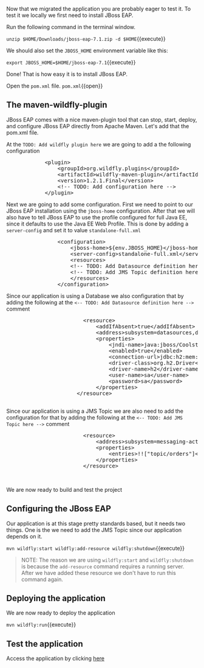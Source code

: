 Now that we migrated the application you are probably eager to test it. To test it we locally we first need to install JBoss EAP.

Run the following command in the terminal window.

``unzip $HOME/Downloads/jboss-eap-7.1.zip -d $HOME``{{execute}}

We should also set the `JBOSS_HOME` environment variable like this:

``export JBOSS_HOME=$HOME/jboss-eap-7.1``{{execute}}

Done! That is how easy it is to install JBoss EAP. 



Open the `pom.xml` file.
``pom.xml``{{open}}

## The maven-wildfly-plugin
JBoss EAP comes with a nice maven-plugin tool that can stop, start, deploy, and configure JBoss EAP directly from Apache Maven. Let's add that the pom.xml file.

At the `TODO: Add wildfly plugin here` we are going to add a the following configuration

<pre class="file" data-filename="pom.xml" data-target="insert" data-marker="<!-- TODO: Add wildfly plugin here -->">
            &lt;plugin&gt;
                &lt;groupId&gt;org.wildfly.plugins&lt;/groupId&gt;
                &lt;artifactId&gt;wildfly-maven-plugin&lt;/artifactId&gt;
                &lt;version&gt;1.2.1.Final&lt;/version&gt;
                &lt;!-- TODO: Add configuration here --&gt;
            &lt;/plugin&gt;
</pre>

Next we are going to add some configuration. First we need to point to our JBoss EAP installation using the `jboss-home` configuration. After that we will also have to tell JBoss EAP to use the profile configured for full Java EE, since it defaults to use the Java EE Web Profile. This is done by adding a `server-config` and set it to value `standalone-full.xml`

<pre class="file" data-filename="pom.xml" data-target="insert" data-marker="<!-- TODO: Add configuration here -->">
                &lt;configuration&gt;
                    &lt;jboss-home&gt;${env.JBOSS_HOME}&lt;/jboss-home&gt;
                    &lt;server-config&gt;standalone-full.xml&lt;/server-config&gt;
                    &lt;resources&gt;
                    &lt;!-- TODO: Add Datasource definition here --&gt;
                    &lt;!-- TODO: Add JMS Topic definition here --&gt;
                    &lt;/resources&gt;
                &lt;/configuration&gt;
</pre>

Since our application is using a Database we also configuration that by adding the following at the ```<-- TODO: Add Datasource definition here -->``` comment

<pre class="file" data-filename="pom.xml" data-target="insert" data-marker="<!-- TODO: TODO: Add Datasource definition here -->">
                        &lt;resource&gt;
                            &lt;addIfAbsent&gt;true&lt;/addIfAbsent&gt;
                            &lt;address&gt;subsystem=datasources,data-source=java:jboss/CoolstoreDS&lt;/address&gt;
                            &lt;properties&gt;
                                &lt;jndi-name&gt;java:jboss/CoolstoreDS&lt;/jndi-name&gt;
                                &lt;enabled&gt;true&lt;/enabled&gt;
                                &lt;connection-url&gt;jdbc:h2:mem:test;DB_CLOSE_DELAY=-1&lt;/connection-url&gt;
                                &lt;driver-class&gt;org.h2.Driver&lt;/driver-class&gt;
                                &lt;driver-name&gt;h2&lt;/driver-name&gt;
                                &lt;user-name&gt;sa&lt;/user-name&gt;
                                &lt;password&gt;sa&lt;/password&gt;
                            &lt;/properties&gt;
                      &lt;/resource&gt;

</pre>

Since our application is using a JMS Topic we are also need to add the configuration for that by adding the following at the ```<-- TODO: Add JMS Topic here -->``` comment

<pre class="file" data-filename="pom.xml" data-target="insert" data-marker="<!-- TODO: Add JMS Topic definition here -->">
                        &lt;resource&gt;
                            &lt;address&gt;subsystem=messaging-activemq,server=default,jms-topic=orders&lt;/address&gt;
                            &lt;properties&gt;
                                &lt;entries&gt;!!["topic/orders"]&lt;/entries&gt;
                            &lt;/properties&gt;
                        &lt;/resource&gt;


</pre>

We are now ready to build and test the project

## Configuring the JBoss EAP 

Our application is at this stage pretty standards based, but it needs two things. One is the  we need to add the JMS Topic since our application depends on it. 

``mvn wildfly:start wildfly:add-resource wildfly:shutdown``{{execute}}

> NOTE: The reason we are using `wildfly:start` and `wildfly:shutdown` is because the `add-resource` command requires a running server. After we have added these resource we don't have to run this command again.

## Deploying the application

We are now ready to deploy the application

``mvn wildfly:run``{{execute}}

## Test the application

Access the application by clicking [here](https://[[HOST_SUBDOMAIN]]-8080-[[KATACODA_HOST]].environments.katacoda.com/)










